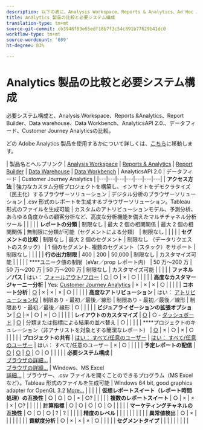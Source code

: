 ```yaml
---
description: 以下の表に、Analysis Workspace、Reports & Analytics、Ad Hoc Analysis、Report Builder、Data Warehouse、および Data Workbenchの 機能の比較と必要システム構成を示します。
title: Analytics 製品の比較と必要システム構成
translation-type: tm+mt
source-git-commit: cb3948f03e65edf18b7f3c54c891b77629b41dc0
workflow-type: tm+mt
source-wordcount: '609'
ht-degree: 83%

---
```



# Analytics 製品の比較と必要システム構成

必要システム構成と、Analysis Workspace、Reports &amp;Analytics、Report Builder、Data warehouse、Data Workbench、AnalyticsAPI 2.0.、データフィード、Customer Journey Analyticsの比較。

どの Adobe Analytics 製品を使用するかについて詳しくは、[こちら](/help/admin/c-analytics-product-comparison/which-analytics-tool.md)に移動します。

| 製品名とヘルプリンク | [Analysis Workspace](https://docs.adobe.com/content/help/ja-JP/analytics/analyze/analysis-workspace/home.html) | [Reports &amp; Analytics](https://docs.adobe.com/content/help/ja-JP/analytics/analyze/reports-analytics/getting-started.translate.html) | [Report Builder](https://docs.adobe.com/content/help/ja-JP/analytics/analyze/report-builder/home.html) | [Data Warehouse](https://docs.adobe.com/content/help/ja-JP/analytics/export/data-warehouse/data-warehouse.html) | [Data Workbench](https://docs.adobe.com/content/help/ja-JP/data-workbench/using/home.html) | AnalyticsAPI 2.0 | データフィード | Customer Journey Analytics |
|---|---|---|---|---|---|---|
| **アクセス方法** | 強力なカスタム分析プロジェクトを構築し、インサイトをデモクラタイズ（民主化）するブラウザーソリューション | デジタル分析のブラウザーソリューション | .csv 形式のレポートを生成するブラウザーソリューション。Tableau 形式のファイルを生成可能 | カスタムのアトリビューションモデル、予測分析、あらゆる角度からの顧客分析など、高度な分析機能を備えたマルチチャネル分析ツール |  |  |  |
| **レポートの分類** | 制限なし | 最大 2 個の相関関係 | 最大 2 個の相関関係 | 無制限に分類が可能（セグメントによる分類） | 制限なし |  |  |  |
| **セグメントの比較** | 制限なし | 最大 2 個のセグメント | 制限なし （データリクエストのスタック） | 1 個のセグメント. 複数のセグメント（スタック）をサポート | 制限なし |  |  |  |
| **行の出力制限** | 400 | 200 | 50,000 | 制限なし | カスタマイズ可能 |  |  |  |
| ****&#x200B;ユニーク値の制限（eVar／prop レポート内） | 50 万～200 万 | 50 万～200 万 | 50 万～200 万 | 制限なし | カスタマイズ可能 |  |  |  |
| **ファネル／パス** | はい： [フォールアウト](https://docs.adobe.com/content/help/ja-JP/analytics/analyze/analysis-workspace/visualizations/fallout/fallout-flow.html)/[フロー](https://docs.adobe.com/content/help/ja-JP/analytics/analyze/analysis-workspace/visualizations/flow/flow.html) | [○](https://docs.adobe.com/content/help/ja-JP/analytics/analyze/reports-analytics/reports.html) | ○ | × | ○ |  |  |  |
| **高度なカスタマージャーニー分析** | Yes: [Customer Journey Analytics](https://docs.adobe.com/content/help/ja-JP/analytics-platform/using/cja-landing.html) | × | × | × | ○ |  |  |  |
| **コホート分析** | [○](https://docs.adobe.com/content/help/ja-JP/analytics/analyze/analysis-workspace/visualizations/cohort-table/cohort-analysis.html) | × | × | × | ○ |  |  |  |
| **高度なアトリビューション** | はい： [アトリビューションIQ](https://docs.adobe.com/content/help/en/analytics/analyze/analysis-workspace/attribution-iq.html) | 制限あり - 最初／最後／線形 | 制限あり - 最初／最後／線形 | 制限あり - 最初／最後／線形 | ○ |  |  |  |
| **ビジュアライゼーションの拡張オプション** | [○](https://docs.adobe.com/content/help/ja-JP/analytics/analyze/analysis-workspace/visualizations/freeform-analysis-visualizations.html) | × | ○ | × | ○ |  |  |  |
| **レイアウトのカスタマイズ** | [○](https://docs.adobe.com/content/help/ja-JP/analytics/analyze/analysis-workspace/home.html) | ○ - [ダッシュボード](https://docs.adobe.com/content/help/en/analytics/analyze/reports-analytics/dashboard.html) | [○](https://docs.adobe.com/content/help/ja-JP/analytics/analyze/report-builder/layout/configure-the-custom-layout.html) | 分類または指標による結果の並べ替え | ○ |  |  |  |
| ****&#x200B;プロジェクトのキュレーション（非アナリストを対象とする簡潔なレポート） | [○](https://docs.adobe.com/content/help/ja-JP/analytics/analyze/analysis-workspace/curate-share/curate.html) | × | ○ | × | ○ |  |  |  |
| **プロジェクトの共有** | [はい： すべて/任意のユーザー](https://docs.adobe.com/content/help/ja-JP/analytics/analyze/analysis-workspace/curate-share/curate.html) | [はい： すべて/任意のユーザー](https://docs.adobe.com/content/help/ja-JP/analytics/analyze/reports-analytics/scheduling.html) | はい： すべて/任意のユーザー | × | ○ |  |  |  |
| **予定レポートの配信** | [○](https://docs.adobe.com/content/help/ja-JP/analytics/analyze/analysis-workspace/curate-share/schedule-projects.html) | [○](https://docs.adobe.com/content/help/ja-JP/analytics/analyze/reports-analytics/scheduling.html) | [○](https://docs.adobe.com/content/help/ja-JP/analytics/analyze/report-builder/t-schedule-a-data-request.html) | ○ | ○ |  |  |  |
| **必要システム構成** | <br>[ブラウザの詳細…](https://docs.adobe.com/content/help/ja-JP/analytics/admin/sys-reqs.html) | <br>[ブラウザの詳細…](https://docs.adobe.com/content/help/ja-JP/analytics/admin/sys-reqs.html) | Windows、MS Excel<br>[詳細…](https://docs.adobe.com/content/help/ja-JP/analytics/analyze/report-builder/report-builder-setup/system-requirements.html) | ブラウザー、.csv ファイルを開くことのできるプログラム（MS Excel など）。Tableau 形式のファイルを生成可能 | Windows 64 bit, good graphics adapter for OpenGL 3.2 [More...](https://docs.adobe.com/content/help/ja-JP/data-workbench/using/install/c-data-workbench-client-install.html) |  |  |  |
| **仮想レポートスイート（レポート時間処理）の互換性** | ○ | ○ | ○ | × | ○? |  |  |  |
| **複数のレポートスイート** | ○ | × | × | × | ○? |  |  |  |
| **計算指標** | ○ | ○ | ○ | ○ | ○ |  |  |  |
| **マーケティングチャネルの互換性** | ○ | ○ | ○ | ? | ? |  |  |  |
| **精度のレベル** |  |  |  |  |  |  |  |  |
| **異常値検出** | ○ | × |  |  |  |  |  |  |
| **貢献度分析** | ○ | × | × | × | ○ |  |  |  |
| **セグメントタイプ** |  |  |  |  |  |  |  |  |
